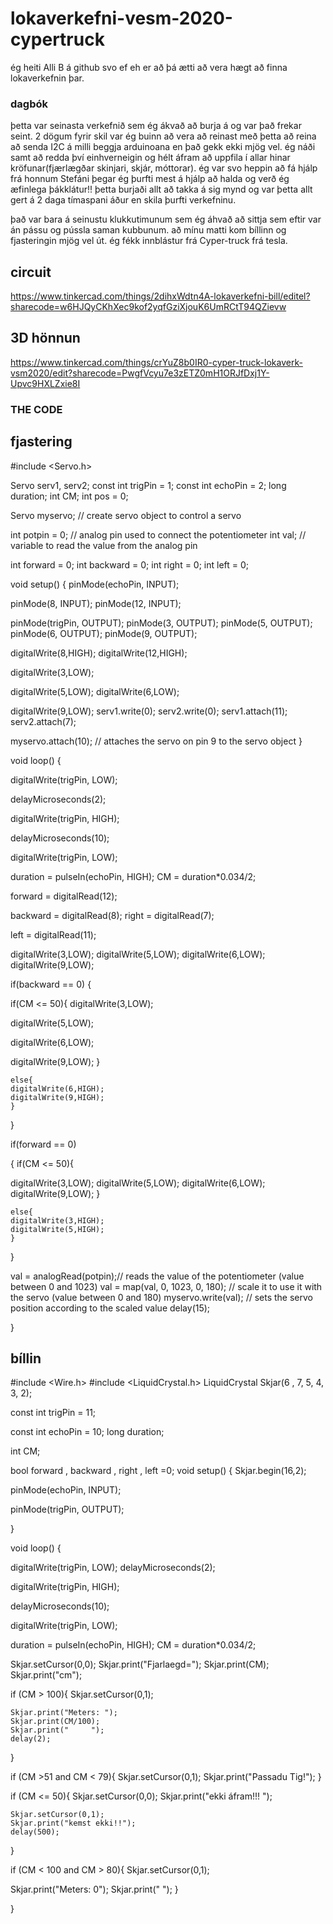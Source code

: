 # lokaverkefni-vesm-2020-cypertruck
ég heiti Alli B á github svo ef eh er að þá ætti að vera hægt að finna lokaverkefnin þar.


### dagbók

þetta var seinasta verkefnið sem ég ákvað að burja á og var það frekar seint. 2 dögum fyrir skil var ég buinn að vera að reinast með þetta að reina að senda I2C á milli beggja arduinoana en það gekk ekki mjög vel. ég náði samt að redda því einhverneigin og hélt áfram að uppfila í allar hinar kröfunar(fjærlægðar skinjari, skjár, móttorar). ég var svo heppin að fá hjálp frá honnum Stefáni þegar ég þurfti mest á hjálp að halda og verð ég æfinlega þákklátur!! þetta burjaði allt að takka á sig mynd og var þetta allt gert á 2 daga tímaspani
áður en skila þurfti verkefninu.

það var bara á seinustu klukkutimunum sem ég áhvað að sittja sem eftir var án pássu og pússla saman kubbunum. að mínu matti kom bíllinn og fjasteringin mjög vel út. ég fékk innblástur frá Cyper-truck frá tesla.



## circuit
https://www.tinkercad.com/things/2dihxWdtn4A-lokaverkefni-bill/editel?sharecode=w6HJQyCKhXec9kof2yqfGziXjouK6UmRCtT94QZievw



## 3D hönnun
https://www.tinkercad.com/things/crYuZ8b0IR0-cyper-truck-lokaverk-vsm2020/edit?sharecode=PwgfVcyu7e3zETZ0mH1ORJfDxj1Y-Upvc9HXLZxie8I

### THE CODE
## fjastering
#include <Servo.h>

Servo serv1, serv2;
const int trigPin = 1;
const int echoPin = 2;
long duration;
int CM;
int pos = 0;


Servo myservo;  // create servo object to control a servo

int potpin = 0;  // analog pin used to connect the potentiometer
int val;    // variable to read the value from the analog pin





int forward = 0;
int backward = 0;
int right = 0;
int left = 0;


void setup()
{
  pinMode(echoPin, INPUT);
  
  pinMode(8, INPUT);
  pinMode(12, INPUT);
  
  pinMode(trigPin, OUTPUT);
  pinMode(3, OUTPUT);
  pinMode(5, OUTPUT);
  pinMode(6, OUTPUT);
  pinMode(9, OUTPUT);
  
  digitalWrite(8,HIGH);
  digitalWrite(12,HIGH);
  
  digitalWrite(3,LOW);
  
  digitalWrite(5,LOW);
  digitalWrite(6,LOW);
  
  digitalWrite(9,LOW);
  serv1.write(0);
  serv2.write(0);
  serv1.attach(11);
  serv2.attach(7);
  
	
  myservo.attach(10);  // attaches the servo on pin 9 to the servo object
}

void loop()
{
  
  digitalWrite(trigPin, LOW);
  
  delayMicroseconds(2);
  
  digitalWrite(trigPin, HIGH);
  
  delayMicroseconds(10);
  
  digitalWrite(trigPin, LOW);
  
  
  duration = pulseIn(echoPin, HIGH);
  CM = duration*0.034/2;
  
  forward = digitalRead(12);
  
  backward = digitalRead(8);
  right = digitalRead(7);
  
  left = digitalRead(11);
  

  
  digitalWrite(3,LOW);
  digitalWrite(5,LOW);
  digitalWrite(6,LOW);
  digitalWrite(9,LOW);

  if(backward == 0)
  {
    
  if(CM <= 50){
  digitalWrite(3,LOW);
    
  digitalWrite(5,LOW);
    
  digitalWrite(6,LOW);
    
  digitalWrite(9,LOW);
  }
    
    else{
    digitalWrite(6,HIGH);
    digitalWrite(9,HIGH);
    }
    
  }

  if(forward == 0)
    
  {
  if(CM <= 50){
    
  digitalWrite(3,LOW);
  digitalWrite(5,LOW);
  digitalWrite(6,LOW);
  digitalWrite(9,LOW);
  }
    
    
    else{
    digitalWrite(3,HIGH);
    digitalWrite(5,HIGH);
    }
  }
  
  val = analogRead(potpin);// reads the value of the potentiometer (value between 0 and 1023)
  val = map(val, 0, 1023, 0, 180);     // scale it to use it with the servo (value between 0 and 180)
  myservo.write(val);                  // sets the servo position according to the scaled value
  delay(15);

  }
 
 ## bíllin
 
 #include <Wire.h>
#include <LiquidCrystal.h>
LiquidCrystal Skjar(6 , 7, 5, 4, 3, 2);

const int trigPin = 11;

const int echoPin = 10;
long duration;

int CM;

bool forward , backward , right , left =0;
void setup()
{
  Skjar.begin(16,2);
  
  
  
  pinMode(echoPin, INPUT);
  
  pinMode(trigPin, OUTPUT);
  


}

void loop()
{
 
  digitalWrite(trigPin, LOW);
  delayMicroseconds(2);
  
  digitalWrite(trigPin, HIGH);
  
  delayMicroseconds(10);
  
  digitalWrite(trigPin, LOW);
  
  duration = pulseIn(echoPin, HIGH);
  CM = duration*0.034/2;
  
  Skjar.setCursor(0,0); 
  Skjar.print("Fjarlaegd=");
  Skjar.print(CM); 
  Skjar.print("cm");
  
  
  

  if (CM > 100){ 
    Skjar.setCursor(0,1);    
    
    Skjar.print("Meters: ");
    Skjar.print(CM/100);
    Skjar.print("     ");
  	delay(2);
  }
 
  if (CM >51 and CM < 79){
  	Skjar.setCursor(0,1);
    Skjar.print("Passadu Tig!");
  }
  
  
  
  if (CM <= 50){
	Skjar.setCursor(0,0);
    Skjar.print("ekki áfram!!!        ");
    
    Skjar.setCursor(0,1);
    Skjar.print("kemst ekki!!");
    delay(500);
  }
  
  
  
  if (CM < 100 and CM > 80){
  Skjar.setCursor(0,1);
    
    
  Skjar.print("Meters: 0");
  Skjar.print("         ");
  }
  

}










